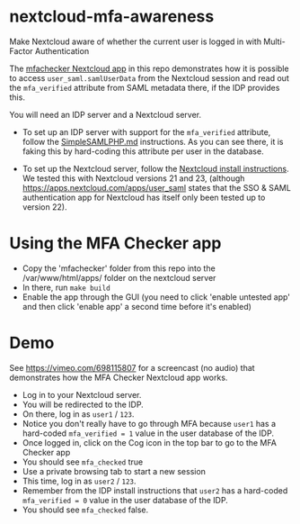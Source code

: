# nextcloud-mfa-awareness
Make Nextcloud aware of whether the current user is logged in with Multi-Factor Authentication


The [mfachecker Nextcloud app](./mfachecker) in this repo demonstrates how it is possible to access `user_saml.samlUserData` from the Nextcloud session and read out the `mfa_verified` attribute from SAML metadata there, if the IDP provides this.

You will need an IDP server and a Nextcloud server.
* To set up an IDP server with support for the `mfa_verified` attribute, follow the [SimpleSAMLPHP.md](./SimpleSAMLPHP.md) instructions. As you can see there, it is faking this by hard-coding this attribute per user in the database.

* To set up the Nextcloud server, follow the [Nextcloud install instructions](https://nextcloud.com/install/). We tested this with Nextcloud versions 21 and 23, (although https://apps.nextcloud.com/apps/user_saml states that the SSO & SAML authentication app for Nextcloud has itself only been tested up to version 22).


# Using the MFA Checker app
* Copy the 'mfachecker' folder from this repo into the /var/www/html/apps/ folder on the nextcloud server
* In there, run `make build`
* Enable the app through the GUI (you need to click 'enable untested app' and then click 'enable app' a second time before it's enabled)

# Demo
See https://vimeo.com/698115807 for a screencast (no audio) that demonstrates how the MFA Checker Nextcloud app works.

* Log in to your Nextcloud server.
* You will be redirected to the IDP.
* On there, log in as `user1` / `123`.
* Notice you don't really have to go through MFA because `user1` has a hard-coded `mfa_verified = 1` value in the user database of the IDP.
* Once logged in, click on the Cog icon in the top bar to go to the MFA Checker app
* You should see `mfa_checked` true
* Use a private browsing tab to start a new session
* This time, log in as `user2` / `123`.
* Remember from the IDP install instructions that `user2` has a hard-coded `mfa_verified = 0` value in the user database of the IDP.
* You should see `mfa_checked` false.
